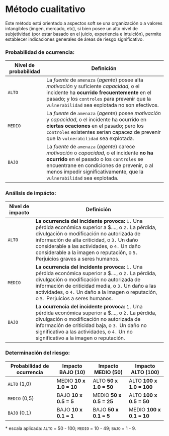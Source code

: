 # Método cualitativo

Este método está orientado a aspectos soft se una organización o a valores intangibles (imgen, mercado, etc), si bien posee un alto nivel de subjetividad (por estar basado en el juicio, experiencia e intuición), permite establecer indicaciones generales de áreas de riesgo significativo.

### Probabilidad de ocurrencia:

| Nivel de probabilidad | Definición                                                                                                                                                                                                                                                       |
| --------------------- | ---------------------------------------------------------------------------------------------------------------------------------------------------------------------------------------------------------------------------------------------------------------- |
| `ALTO`                | La _fuente_ de `amenaza` (_agente_) posee alta _motivación_ y suficiente _capacidad_, o el incidente ha **ocurrido frecuentemente** en el pasado; y los `controles` para prevenir que la `vulnerabilidad` sea explotada no son efectivos.                        |
| `MEDIO`               | La _fuente_ de `amenaza` (_agente_) posee _motivación_ y _capacidad_, o el incidente ha ocurrido en **ciertas ocaciones** en el pasado; pero los `controles` existentes serían capacez de prevenir que la `vulnerabilidad` sea explotada.                        |
| `BAJO`                | La _fuente_ de `amenaza` (_agente_) carece _motivación_ o _capacidad_, o el incidente **no ha ocurrido** en el pasado o los `controles` se encuentrane en condiciones de prevenir, o al menos impedir significativamente, que la `vulnerabilidad` sea explotada. |

### Análisis de impácto:

| Nivel de impacto | Definición                                                                                                                                                                                                                                                                                                                          |
| ---------------- | ----------------------------------------------------------------------------------------------------------------------------------------------------------------------------------------------------------------------------------------------------------------------------------------------------------------------------------- |
| `ALTO`           | **La ocurrencia del incidente provoca:** `1.` Una pérdida económica superior a $...., o `2.` La pérdida, divulgación o modificación no autorizada de información de alta criticidad, o `3.` Un daño considerable a las actividades, o `4.` Un daño considerable a la imagen o reputación, o `5.` Perjuicios graves a seres humanos. |
| `MEDIO`          | **La ocurrencia del incidente provoca:** `1.` Una pérdida económica superior a $...., o `2.` La pérdida, divulgación o modificación no autorizada de información de criticidad media, o `3.` Un daño a las actividades, o `4.` Un daño a la imagen o reputación, o `5.` Perjuicios a seres humanos.                                 |
| `BAJO`           | **La ocurrencia del incidente provoca:** `1.` Una pérdida económica superior a $...., o `2.` La pérdida, divulgación o modificación no autorizada de información de criticidad baja, o `3.` Un daño no significativo a las actividades, o `4.` Un no significativo a la imagen o reputación.                                        |

### Determinación del riesgo:

| Probabilidad de ocurrencia | Impacto BAJO (10)       | Impacto MEDIO (50)      | Impacto ALTO (100)       |
| -------------------------- | ----------------------- | ----------------------- | ------------------------ |
| `ALTO` (1,0)               | MEDIO **10 x 1.0 = 10** | ALTO **50 x 1.0 = 50**  | ALTO **100 x 1.0 = 100** |
| `MEDIO` (0,5)              | BAJO **10 x 0.5 = 5**   | MEDIO **50 x 0.5 = 25** | ALTO **100 x 0.5 = 50**  |
| `BAJO` (0.1)               | BAJO **10 x 0.1 = 1**   | BAJO **50 x 0.1 = 5**   | MEDIO **100 x 0.1 = 10** |

\* escala aplicada: `ALTO` = 50 - 100; `MEDIO` = 10 - 49; `BAJO` = 1 - 9.
